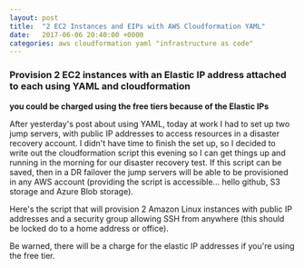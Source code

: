 ```yaml
---
layout: post
title:  "2 EC2 Instances and EIPs with AWS Cloudformation YAML"
date:   2017-06-06 20:40:00 +0000
categories: aws cloudformation yaml "infrastructure as code"
---
```


### Provision 2 EC2 instances with an Elastic IP address attached to each using YAML and cloudformation

**you could be charged using the free tiers because of the Elastic IPs**

After yesterday's post about using YAML, today at work I had to set up two jump servers, with public IP addresses to access resources in a disaster recovery account. 
I didn't have time to finish the set up, so I decided to write out the cloudformation script this evening so I can get things up and running in the morning for our disaster recovery test. If this script can be saved, then in a DR failover the jump servers will be able to be provisioned in any AWS account (providing the script is accessible... hello github, S3 storage and Azure Blob storage).

Here's the script that will provision 2 Amazon Linux instances with public IP addresses and a security group allowing SSH from anywhere (this should be locked do to a home address or office).

Be warned, there will be a charge for the elastic IP addresses if you're using the free tier.

<script src="https://gist.github.com/MatthewJDavis/6bc2803209ed334bc3a5d2388476e66d.js"></script>



